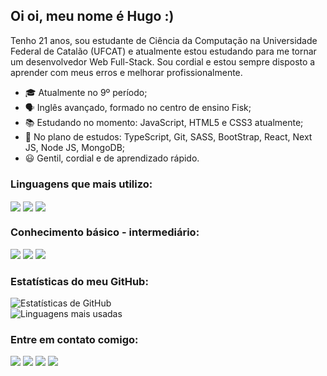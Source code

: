 ## Oi oi, meu nome é Hugo :)

Tenho 21 anos, sou estudante de Ciência da Computação na Universidade Federal de Catalão (UFCAT) e atualmente estou estudando para me tornar um desenvolvedor Web Full-Stack. Sou cordial e estou sempre disposto a aprender com meus erros e melhorar profissionalmente.

- 🎓 Atualmente no 9º período;
- 🗣️ Inglês avançado, formado no centro de ensino Fisk;
- 📚 Estudando no momento: JavaScript, HTML5 e CSS3 atualmente; 
- 📆 No plano de estudos: TypeScript, Git, SASS, BootStrap, React, Next JS, Node JS, MongoDB;
- 😃 Gentil, cordial e de aprendizado rápido.

### Linguagens que mais utilizo:
<div style:'display: inline-block'>
  <img align='center' src="https://img.shields.io/badge/css3-%231572B6.svg?style=for-the-badge&logo=css3&logoColor=white"/>
  <img align='center' src="https://img.shields.io/badge/html5-%23E34F26.svg?style=for-the-badge&logo=html5&logoColor=white"/>
  <img align='center' src="https://img.shields.io/badge/javascript-%23323330.svg?style=for-the-badge&logo=javascript&logoColor=%23F7DF1E"/>
</div>

### Conhecimento básico - intermediário:
<div style:'display: inline-block>
  <img src="https://img.shields.io/badge/c-%2300599C.svg?style=for-the-badge&logo=c&logoColor=white"/>
  <img src="https://img.shields.io/badge/java-%23ED8B00.svg?style=for-the-badge&logo=openjdk&logoColor=white" />
  <img src="https://img.shields.io/badge/python-3670A0?style=for-the-badge&logo=python&logoColor=ffdd54" />
</div>

### Estatísticas do meu GitHub:
<div style:'display: flex'>
  
  ![Estatísticas de GitHub](https://github-readme-stats.vercel.app/api?username=ugobraia&show_icons=true&theme=dark&locale=pt-br)<br>
  ![Linguagens mais usadas](https://github-readme-stats.vercel.app/api/top-langs/?username=ugobraia&theme=dark&langs_count=5&layout=compact&locale=pt-br)
  
</div>

### Entre em contato comigo:
<a href='mailto:hblimaafonso@gmail.com' target='_blank'><img src='https://img.shields.io/badge/Gmail-D14836?style=for-the-badge&logo=gmail&logoColor=white'></a>
<a href='https://www.instagram.com/ugobry_n/' target='_blank'><img src='https://img.shields.io/badge/Instagram-%23E4405F.svg?style=for-the-badge&logo=Instagram&logoColor=white'></a>
<a href='https://www.linkedin.com/in/hugo-bryan-lima-afonso-67519a270/' target='_blank'><img src='https://img.shields.io/badge/linkedin-%230077B5.svg?style=for-the-badge&logo=linkedin&logoColor=white)'></a>
<a href='https://www.wa.me/5562996732365' target='_blank'><img src='https://img.shields.io/badge/WhatsApp-25D366?style=for-the-badge&logo=whatsapp&logoColor=white'></a>

